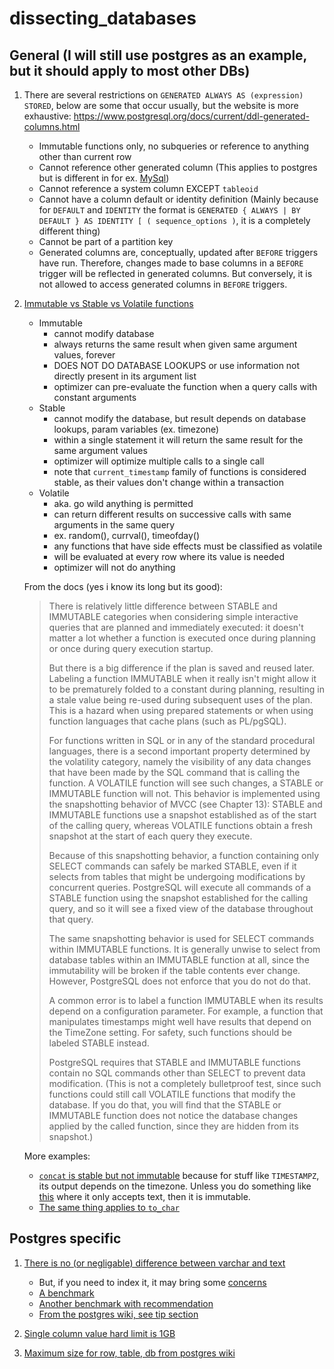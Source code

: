 # dissecting_databases

## General (I will still use postgres as an example, but it should apply to most other DBs)

1. There are several restrictions on `GENERATED ALWAYS AS (expression) STORED`, below are some that occur usually, but the website is more exhaustive: https://www.postgresql.org/docs/current/ddl-generated-columns.html
    - Immutable functions only, no subqueries or reference to anything other than current row
    - Cannot reference other generated column (This applies to postgres but is different in for ex. [MySql](https://dev.mysql.com/doc/refman/8.4/en/create-table-generated-columns.html))
    - Cannot reference a system column EXCEPT `tableoid`
    - Cannot have a column default or identity definition (Mainly because for `DEFAULT` and `IDENTITY` the format is `GENERATED { ALWAYS | BY DEFAULT } AS IDENTITY [ ( sequence_options )`, it is a completely different thing)
    - Cannot be part of a partition key
    - Generated columns are, conceptually, updated after `BEFORE` triggers have run. Therefore, changes made to base columns in a `BEFORE` trigger will be reflected in generated columns. But conversely, it is not allowed to access generated columns in `BEFORE` triggers.
  
1. [Immutable vs Stable vs Volatile functions](https://www.postgresql.org/docs/current/xfunc-volatility.html)
   - Immutable
       - cannot modify database
       - always returns the same result when given same argument values, forever
       - DOES NOT DO DATABASE LOOKUPS or use information not directly present in its argument list
       - optimizer can pre-evaluate the function when a query calls with constant arguments
   - Stable
       - cannot modify the database, but result depends on database lookups, param variables (ex. timezone)
       - within a single statement it will return the same result for the same argument values
       - optimizer will optimize multiple calls to a single call
       - note that `current_timestamp` family of functions is considered stable, as their values don't change within a transaction
   - Volatile
       - aka. go wild anything is permitted
       - can return different results on successive calls with same arguments in the same query
       - ex. random(), currval(), timeofday()
       - any functions that have side effects must be classified as volatile
       - will be evaluated at every row where its value is needed
       - optimizer will not do anything
    
    From the docs (yes i know its long but its good):
    
    > There is relatively little difference between STABLE and IMMUTABLE categories when considering simple interactive queries that are planned and
    > immediately executed: it doesn't matter a lot whether a function is executed once during planning or once during query execution startup.
    >
    > But there is a big difference if the plan is saved and reused later. Labeling a function IMMUTABLE when it really isn't might allow it to be
    > prematurely folded to a constant during planning, resulting in a stale value being re-used during subsequent uses of the plan. This is a hazard when
    > using prepared statements or when using function languages that cache plans (such as PL/pgSQL).
    >
    > For functions written in SQL or in any of the standard procedural languages, there is a second important property determined by the volatility
    > category, namely the visibility of any data changes that have been made by the SQL command that is calling the function. A VOLATILE function will see
    > such changes, a STABLE or IMMUTABLE function will not. This behavior is implemented using the snapshotting behavior of MVCC (see Chapter 13): STABLE
    > and IMMUTABLE functions use a snapshot established as of the start of the calling query, whereas VOLATILE functions obtain a fresh snapshot at the
    > start of each query they execute.
    >
    > Because of this snapshotting behavior, a function containing only SELECT commands can safely be marked STABLE, even if it selects from tables that
    > might be undergoing modifications by concurrent queries. PostgreSQL will execute all commands of a STABLE function using the snapshot established for
    > the calling query, and so it will see a fixed view of the database throughout that query.
    >
    > The same snapshotting behavior is used for SELECT commands within IMMUTABLE functions. It is generally unwise to select from database tables within an
    > IMMUTABLE function at all, since the immutability will be broken if the table contents ever change. However, PostgreSQL does not enforce that you do
    > not do that.
    >
    > A common error is to label a function IMMUTABLE when its results depend on a configuration parameter. For example, a function that manipulates
    > timestamps might well have results that depend on the TimeZone setting. For safety, such functions should be labeled STABLE instead.
    >
    > PostgreSQL requires that STABLE and IMMUTABLE functions contain no SQL commands other than SELECT to prevent data modification. (This is not a
    > completely bulletproof test, since such functions could still call VOLATILE functions that modify the database. If you do that, you will find that the
    > STABLE or IMMUTABLE function does not notice the database changes applied by the called function, since they are hidden from its snapshot.)

    More examples:
    - [`concat` is stable but not immutable](https://www.postgresql.org/message-id/3361.1410026366%40sss.pgh.pa.us)  because for stuff like `TIMESTAMPZ`, its output depends on the timezone. Unless you do something like [this](https://stackoverflow.com/questions/54372666/create-an-immutable-clone-of-concat-ws/54384767#54384767) where it only accepts text, then it is immutable.
    - [The same thing applies to `to_char`](https://dba.stackexchange.com/questions/77272/why-isnt-to-char-immutable-and-how-can-i-work-around-it)

## Postgres specific

1. [There is no (or negligable) difference between varchar and text](https://stackoverflow.com/questions/4848964/difference-between-text-and-varchar-character-varying)
    - But, if you need to index it, it may bring some [concerns](https://stackoverflow.com/a/49774665)
    - [A benchmark](https://www.depesz.com/2010/03/02/charx-vs-varcharx-vs-varchar-vs-text/)
    - [Another benchmark with recommendation](https://stackoverflow.com/a/36806014)
    - [From the postgres wiki, see tip section](https://www.postgresql.org/docs/current/datatype-character.html)

1. [Single column value hard limit is 1GB](https://stackoverflow.com/a/39966079)

1. [Maximum size for row, table, db from postgres wiki](https://wiki.postgresql.org/wiki/FAQ#What_is_the_maximum_size_for_a_row.2C_a_table.2C_and_a_database.3F) 
